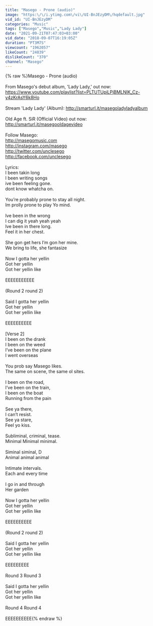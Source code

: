 ```yaml
---
title: "Masego - Prone (audio)"
image: "https:\/\/i.ytimg.com\/vi\/UI-BnJEzyDM\/hqdefault.jpg"
vid_id: "UI-BnJEzyDM"
categories: "Music"
tags: ["Masego","Music","Lady Lady"]
date: "2021-09-21T07:47:03+03:00"
vid_date: "2018-09-07T16:19:05Z"
duration: "PT3M7S"
viewcount: "1962057"
likeCount: "24039"
dislikeCount: "370"
channel: "Masego"
---
```

{% raw %}Masego - Prone (audio)<br /><br />From Masego's debut album, 'Lady Lady,' out now: <a rel="nofollow" target="blank" href="https://www.youtube.com/playlist?list=PLTUTUpiLPjBMLNIK_Cz-y4zKrAsY6k8Ho">https://www.youtube.com/playlist?list=PLTUTUpiLPjBMLNIK_Cz-y4zKrAsY6k8Ho</a><br /><br />Stream 'Lady Lady' (Album): <a rel="nofollow" target="blank" href="http://smarturl.it/masegoladyladyalbum">http://smarturl.it/masegoladyladyalbum</a><br /><br />Old Age ft. SiR (Official Video) out now: <a rel="nofollow" target="blank" href="http://smarturl.it/masegooldagevideo">http://smarturl.it/masegooldagevideo</a><br /><br />Follow Masego:<br /><a rel="nofollow" target="blank" href="http://masegomusic.com">http://masegomusic.com</a><br /><a rel="nofollow" target="blank" href="http://instagram.com/masego">http://instagram.com/masego</a><br /><a rel="nofollow" target="blank" href="http://twitter.com/unclesego">http://twitter.com/unclesego</a><br /><a rel="nofollow" target="blank" href="http://facebook.com/unclesego">http://facebook.com/unclesego</a><br /><br />Lyrics:<br />I been takin long<br />I been writing songs<br />ive been feeling gone.<br />dont know whatcha on.<br /><br />You’re probably prone to stay all night.<br />Im prolly prone to play Yo mind.<br /><br />Ive been in the wrong<br />I can dig it yeah yeah yeah<br />Ive been in there long.<br />Feel it in her chest.<br /><br />She gon get hers I’m gon her mine.<br />We bring to life, she fantasize<br /><br />Now I gotta her yellin<br />Got her yellin<br />Got her yellin like<br /><br />EEEEEEEEEEE<br /><br />(Round 2 round 2)<br /><br />Said I gotta her yellin<br />Got her yellin<br />Got her yellin like<br /><br />EEEEEEEEEE<br /><br />[Verse 2]<br />I been on the drank<br />I been on the weed<br />I’ve been on the plane<br />I went overseas<br /><br />You prob say Masego likes.<br />The same on scene, the same ol sites.<br /><br />I been on the road,<br />I’ve been on the train,<br />I been on the boat<br />Running from the pain<br /><br />See ya there,<br />I can’t resist.<br />See ya stare,<br />Feel yo kiss.<br /><br />Subliminal, criminal, tease.<br />Minimal Minimal minimal.<br /><br />Siminal siminal, D<br />Animal animal animal<br /><br />Intimate intervals.<br />Each and every time<br /><br />I go in and through<br />Her garden<br /><br />Now I gotta her yellin<br />Got her yellin<br />Got her yellin like<br /><br />EEEEEEEEEE<br /><br />(Round 2 round 2)<br /><br />Said I gotta her yellin<br />Got her yellin<br />Got her yellin like<br /><br />EEEEEEEEE<br /><br />Round 3 Round 3<br /><br />Said I gotta her yellin<br />Got her yellin<br />Got her yellin like<br /><br />Round 4 Round 4<br /><br />EEEEEEEEEE{% endraw %}
